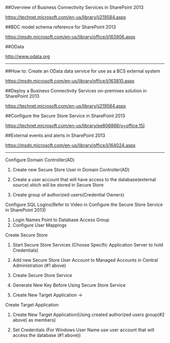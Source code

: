 ##Overview of Business Connectivity Services in SharePoint 2013

https://technet.microsoft.com/en-us/library/jj219584.aspx

##BDC model schema reference for SharePoint 2013

https://msdn.microsoft.com/en-us/library/office/jj163906.aspx

##OData

http://www.odata.org

---------------------------------------------------------------------

##How to: Create an OData data service for use as a BCS external system

https://msdn.microsoft.com/en-us/library/office/jj163810.aspx

##Deploy a Business Connectivity Services on-premises solution in SharePoint 2013

https://technet.microsoft.com/en-us/library/jj219584.aspx

##Configure the Secure Store Service in SharePoint 2013

https://technet.microsoft.com/en-us/library/ee806866(v=office.15)

##External events and alerts in SharePoint 2013

https://msdn.microsoft.com/en-us/library/office/jj164024.aspx


---------------------------------------------------------------------

Configure Domain Controller(AD)

1. Create new Secure Store User in Domain Controller(AD)

2. Create a user account that will have access to the database(external source) shich will be stored in Secure Store

3. Create group of authorized users(Credential Owners)

Configure SQL Logins(Refer to Video in Configure the Secure Store Service in SharePoint 2013)

1. Login Names Point to Database Access Group
2. Configure User Mappings

Create Secure Store

1. Start Secure Store Services (Choose Specific Application Server to hold Credentials)

2. Add new Secure Store User Account to Managed Accounts in Central Administration (#1 above)

3. Create Secure Store Service

4. Generate New Key Before Using Secure Store Service

5. Create New Target Application ->


Create Target Application

1. Create New Target Application(Using created authorized users group(#2 above) as members)

2. Set Credentials (For Windows User Name use user account that will access the database (#1 above))










